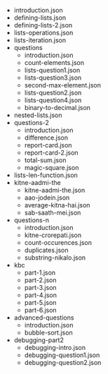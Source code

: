 - introduction.json
- defining-lists.json
- defining-lists-2.json
- lists-operations.json
- lists-iteration.json
- questions
  - introduction.json
  - count-elements.json
  - lists-question1.json
  - lists-question3.json
  - second-max-element.json
  - lists-question2.json
  - lists-question4.json
  - binary-to-decimal.json
- nested-lists.json
- questions-2
  - introduction.json
  - difference.json
  - report-card.json
  - report-card-2.json
  - total-sum.json
  - magic-square.json
- lists-len-function.json
- kitne-aadmi-the
  - kitne-aadmi-the.json
  - aao-jodein.json
  - average-kitna-hai.json
  - sab-saath-mei.json
- questions-n
  - introduction.json
  - kitne-crorepati.json
  - count-occurences.json
  - duplicates.json
  - substring-nikalo.json
- kbc
  - part-1.json
  - part-2.json
  - part-3.json
  - part-4.json
  - part-5.json
  - part-6.json
- advanced-questions
  - introduction.json
  - bubble-sort.json
- debugging-part2
	- debugging-intro.json
	- debugging-question1.json
	- debugging-question2.json
